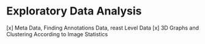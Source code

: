 # Exploratory Data Analysis

[x] Meta Data, Finding Annotations Data, reast Level Data
[x] 3D Graphs and Clustering According to Image Statistics